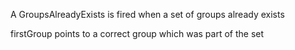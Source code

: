 A GroupsAlreadyExists is fired when a set of groups already exists

firstGroup points to a correct group which was part of the set
